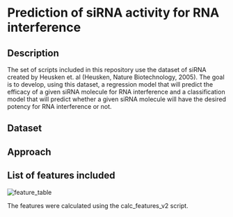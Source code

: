 # Prediction of siRNA activity for RNA interference

## Description
The set of scripts included in this repository use the dataset of siRNA created by Heusken et. al (Heusken, Nature Biotechnology, 2005).
The goal is to develop, using this dataset, a regression model that will predict the efficacy of a given siRNA molecule for RNA interference and a classification model that will predict whether a given siRNA molecule will have the desired potency for RNA interference or not.

## Dataset


## Approach



## List of features included
![feature_table](https://user-images.githubusercontent.com/6353495/63658806-7f2bea00-c77b-11e9-8ed0-63ceca92e029.png)

The features were calculated using the calc_features_v2 script.


